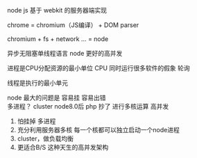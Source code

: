 <!-- 操作系统 -->

<!-- 进程和线程之间是怎么通信的 -->

node js 基于 webkit 的服务器端实现

chrome = chromium（JS编译）  +  DOM parser 

chromium + fs + network ... = node 

异步无阻塞单线程语言  node  更好的高并发  


进程是CPU分配资源的最小单位  CPU 同时运行很多软件的假象  轮询

线程是执行的最小单元  

node 最大的问题是 容易挂 容易出错   
多进程？  cluster  node8.0后  php 抄了
进行多核运算  高并发

1. 怕挂掉 多进程
2. 充分利用服务器多核   每一个核都可以独立启动一个node进程 
3. cluster，做负载均衡  
4. 更适合B/S 这种天生的高并发架构















